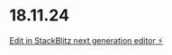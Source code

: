 # 18.11.24

[Edit in StackBlitz next generation editor ⚡️](https://stackblitz.com/~/github.com/casadrives/18.11.24)